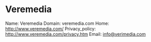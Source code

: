 
# Veremedia

Name: Veremedia
Domain: veremedia.com
Home: http://www.veremedia.com/
Privacy_policy: http://www.veremedia.com/privacy.htm
Email: info@verimedia.com
